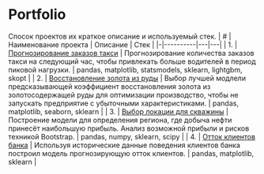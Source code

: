 # Portfolio
Спосок проектов их краткое описание и используемый стек.
| # | Наименование проекта | Описание | Стек |
|-|----------|---|---|
| 1. | [Прогнозирование заказов такси](https://github.com/Z-Oleg9208/portfolio/blob/main/Прогнозирование%20заказов%20такси/Прогнозирование%20заказов%20такси.ipynb) | Прогнозирование количества заказов такси на следующий час, чтобы привлекать больше водителей в период пиковой нагрузки. | pandas, matplotlib, statsmodels, sklearn, lightgbm, skopt |
| 2. | [Восстановление золота из руды](https://github.com/Z-Oleg9208/portfolio/blob/main/Восстановление%20золота%20из%20руды/Восстановление%20золота%20из%20руды%20.ipynb) | Выбор лучшей модлели предсказывающей коэффициент восстановления золота из золотосодержащей руды для оптимизации производство, чтобы не запускать предприятие с убыточными характеристиками. | pandas, matplotlib, seaborn, sklearn |
| 3. | [Выбор локации для скважины](https://github.com/Z-Oleg9208/portfolio/blob/main/Выбор%20локации%20для%20скважины/Выбор%20локации%20для%20скважины.ipynb) | Построение модели для определения региона, где добыча нефти принесёт наибольшую прибыль. Анализ возможной прибыли и рисков техникой Bootstrap. | pandas, numpy, sklearn, scipy |
| 4. | [Отток клиентов банка](https://github.com/Z-Oleg9208/portfolio/blob/main/Отток%20клиентов/Отток%20клиентов.ipynb) | Используя исторические данные поведения клиентов банка построил модель прогнозирующую отток клиентов. | pandas, matplotlib, sklearn |
